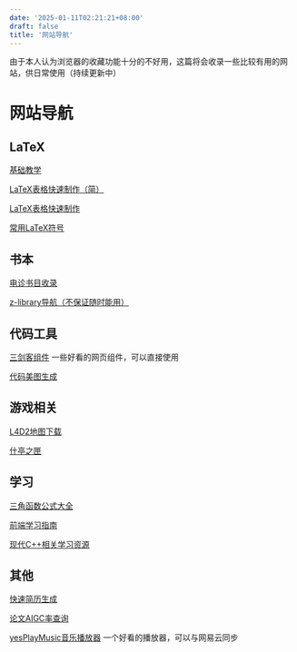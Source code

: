 ```yaml
---
date: '2025-01-11T02:21:21+08:00'
draft: false
title: '网站导航'
---
```


由于本人认为浏览器的收藏功能十分的不好用，这篇将会收录一些比较有用的网站，供日常使用（持续更新中）

# 网站导航

## LaTeX
[基础教学](https://zhuanlan.zhihu.com/p/456055339)

[LaTeX表格快速制作（简）](https://www.tablesgenerator.com/#)

[LaTeX表格快速制作](https://www.latex-tables.com/)

[常用LaTeX符号](https://blog.csdn.net/zgj926503/article/details/52757631)

## 书本
[电诊书目收录](https://guide.samuka007.xyz/articles/ebooks/)

[z-library导航（不保证随时能用）](https://www.tboxn.com/sitetag/zlibrary%E9%95%9C%E5%83%8F%E7%BD%91%E7%AB%99)

## 代码工具
[三剑客组件](https://neumorphism.io/#e0e0e0) 一些好看的网页组件，可以直接使用

[代码美图生成](https://carbon.now.sh/)

## 游戏相关
[L4D2地图下载](https://www.gamemaps.com/l4d2/)

[什亭之匣](https://arona.icu/main)

## 学习
[三角函数公式大全](https://zhuanlan.zhihu.com/p/390928056?utm_id=0)

[前端学习指南](https://book.cosine.ren)

[现代C++相关学习资源](https://guide.scutosc.cn/guide/tutorial/cpp/mq-b.html)

## 其他
[快速简历生成](https://rxresu.me)

[论文AIGC率查询](https://textrecogn.longjin666.cn)

[yesPlayMusic音乐播放器](https://github.com/qier222/YesPlayMusic) 一个好看的播放器，可以与网易云同步
